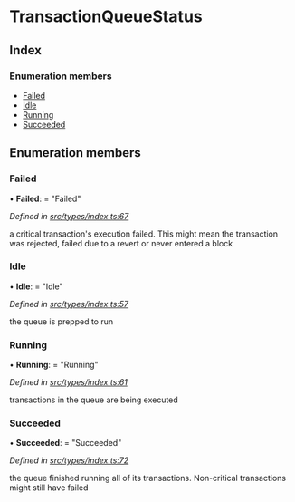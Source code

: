 # TransactionQueueStatus

## Index

### Enumeration members

* [Failed](transactionqueuestatus.md#failed)
* [Idle](transactionqueuestatus.md#idle)
* [Running](transactionqueuestatus.md#running)
* [Succeeded](transactionqueuestatus.md#succeeded)

## Enumeration members

### Failed

• **Failed**: = "Failed"

_Defined in_ [_src/types/index.ts:67_](https://github.com/PolymathNetwork/polymesh-sdk/blob/5b409784/src/types/index.ts#L67)

a critical transaction's execution failed. This might mean the transaction was rejected, failed due to a revert or never entered a block

### Idle

• **Idle**: = "Idle"

_Defined in_ [_src/types/index.ts:57_](https://github.com/PolymathNetwork/polymesh-sdk/blob/5b409784/src/types/index.ts#L57)

the queue is prepped to run

### Running

• **Running**: = "Running"

_Defined in_ [_src/types/index.ts:61_](https://github.com/PolymathNetwork/polymesh-sdk/blob/5b409784/src/types/index.ts#L61)

transactions in the queue are being executed

### Succeeded

• **Succeeded**: = "Succeeded"

_Defined in_ [_src/types/index.ts:72_](https://github.com/PolymathNetwork/polymesh-sdk/blob/5b409784/src/types/index.ts#L72)

the queue finished running all of its transactions. Non-critical transactions might still have failed

